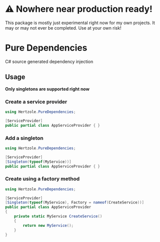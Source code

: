 # ⚠ Nowhere near production ready!
This package is mostly just experimental right now for my own projects. It may or may not ever be completed. Use at your own risk!

# Pure Dependencies
C# source generated dependency injection

## Usage

**Only singletons are supported right now**

### Create a service provider
```cs
using Hertzole.PureDependencies;

[ServiceProvider]
public partial class AppServiceProvider { }
```

### Add a singleton
```cs
using Hertzole.PureDependencies;

[ServiceProvider]
[Singleton(typeof(MyService))]
public partial class AppServiceProvider { }
```

### Create using a factory method
```cs
using Hertzole.PureDependencies;

[ServiceProvider]
[Singleton(typeof(MyService), Factory = nameof(CreateService))]
public partial class AppServiceProvider
{
    private static MyService CreateService()
    {
        return new MyService();
    }
}
```
